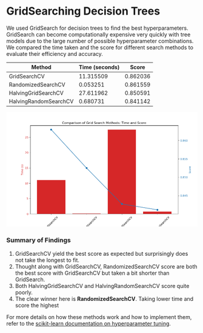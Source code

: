 # GridSearching Decision Trees

We used GridSearch for decision trees to find the best hyperparameters. GridSearch can become computationally expensive very quickly with tree models due to the large number of possible hyperparameter combinations. We compared the time taken and the score for different search methods to evaluate their efficiency and accuracy.

| Method                  | Time (seconds) | Score    |
|-------------------------|----------------|----------|
| GridSearchCV            | 11.315509      | 0.862036 |
| RandomizedSearchCV      | 0.053251       | 0.861559 |
| HalvingGridSearchCV     | 27.611962      | 0.850591 |
| HalvingRandomSearchCV   | 0.680731       | 0.841142 |

![Gridsearch Decision Trees](images/grid_search_comparison.png)

### Summary of Findings 
1. GridSearchCV yield the best score as expected but surprisingly does not take the longest to fit.
2. Thought along with GridSearchCV, RandomizedSearchCV score are both the best score with GridSearchCV but taken a bit shorter than GridSearch.
3. Both HalvingGridSearchCV and HalvingRandomSearchCV score quite poorly.
4. The clear winner here is **RandomizedSearchCV**. Taking lower time and score the highest

For more details on how these methods work and how to implement them, refer to the [scikit-learn documentation on hyperparameter tuning](https://scikit-learn.org/stable/modules/grid_search.html).

